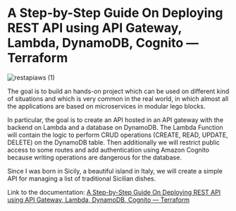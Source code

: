 # A Step-by-Step Guide On Deploying REST API using API Gateway, Lambda, DynamoDB, Cognito — Terraform

![restapiaws (1)](https://github.com/mattiamazzari/restapi-aws/assets/71759564/f11db44a-70ef-43ca-9ca9-9f943777d409)

The goal is to build an hands-on project which can be used on different kind of situations and which is very common in the real world, in which almost all the applications are based on microservices in modular lego blocks.

In particular, the goal is to create an API hosted in an API gateway with the backend on Lambda and a database on DynamoDB. The Lambda Function will contain the logic to perform CRUD operations (CREATE, READ, UPDATE, DELETE) on the DynamoDB table. Then additionally we will restrict public access to some routes and add authentication using Amazon Cognito because writing operations are dangerous for the database.

Since I was born in Sicily, a beautiful island in Italy, we will create a simple API for managing a list of traditional Sicilian dishes.

Link to the documentation:
[A Step-by-Step Guide On Deploying REST API using API Gateway, Lambda, DynamoDB, Cognito — Terraform](https://medium.com/@mattiamazzari/a-step-by-step-guide-on-deploying-rest-api-using-api-gateway-lambda-cognito-terraform-f277814d048e)

